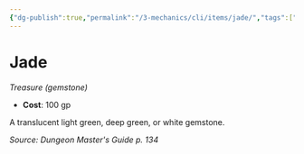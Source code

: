 ```yaml
---
{"dg-publish":true,"permalink":"/3-mechanics/cli/items/jade/","tags":["ttrpg-cli/compendium/src/5e/dmg","ttrpg-cli/item/gear/treasure-gemstone","ttrpg-cli/item/rarity/none"]}
---
```


# Jade
*Treasure (gemstone)*  


- **Cost**: 100 gp

A translucent light green, deep green, or white gemstone.

*Source: Dungeon Master's Guide p. 134*